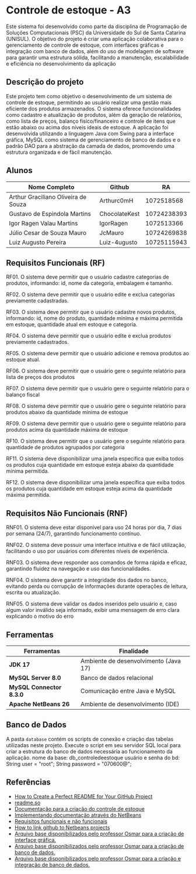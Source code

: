 
# Controle de estoque - A3


Este sistema foi desenvolvido como parte da disciplina de Programação de Soluções Computacionais (PSC) da Universidade do Sul de Santa Catarina (UNISUL). O objetivo do projeto é criar uma aplicação colaborativa para o gerenciamento de controle de estoque, com interfaces gráficas e integração com banco de dados, além do uso de modelagem de software para garantir uma estrutura sólida, facilitando a manutenção, escalabilidade e eficiência no desenvolvimento da aplicação




## Descrição do projeto

Este projeto tem como objetivo o desenvolvimento de um sistema de controle de estoque, permitindo ao usuário realizar uma gestão mais eficiente dos produtos armazenados. O sistema oferece funcionalidades como cadastro e atualização de produtos, além da geração de relatórios, como lista de preços, balanço físico/financeiro e controle de itens que estão abaixo ou acima dos níveis ideais de estoque.
A aplicação foi desenvolvida utilizando a linguagem Java com Swing para a interface gráfica, MySQL como sistema de gerenciamento de banco de dados e o padrão DAO para a abstração da camada de dados, promovendo uma estrutura organizada e de fácil manutenção.
## Alunos

| Nome Completo               | Github                                                | RA                  |
| ----------------- | ---------------------------------------------------------- | --------------------------------- |
| Arthur Graciliano  Oliveira de Souza      | Arthurc0mH| 1072518568     |
| Gustavo de Espindola Martins       | ChocolateKest| 10724238393    |
| Igor Ragen Valau Martins       | IgorRagen | 1072513366  |
| Júlio Cesar de Souza Mauro       | JcMauro | 10724269838     |
| Luiz Augusto Pereira       | Luiz-4ugusto | 10725115943     |

## Requisitos Funcionais (RF)
RF01. O sistema deve permitir que o usuário cadastre categorias de produtos, informando: id, nome da categoria, embalagem e tamanho.

RF02. O sistema deve permitir que o usuário edite e exclua categorias previamente cadastradas.

RF03. O sistema deve permitir que o usuário cadastre novos produtos, informando: id, nome do produto, quantidade mínima e máxima permitida em estoque, quantidade atual em estoque e categoria.

RF04. O sistema deve permitir que o usuário edite e exclua produtos previamente cadastrados.

RF05. O sistema deve permitir que o usuário adicione e remova produtos ao estoque atual.

RF06. O sistema deve permitir que o usuário gere o seguinte relatório para lista de preços dos produtos

RF07. O sistema deve permitir que o usuário gere o seguinte relatório para o balanço fiscal

RF08. O sistema deve permitir que o usuário gere o seguinte relatório para produtos abaixo da quantidade mínima de estoque

RF09. O sistema deve permitir que o usuário gere o seguinte relatório para produtos acima da quantidade máxima de estoque

RF10. O sistema deve permitir que o usuário gere o seguinte relatório para quantidade de produtos agrupados por categoria

RF11. O sistema deve disponibilizar uma janela específica que exiba todos os produtos cuja quantidade em estoque esteja abaixo da quantidade mínima permitida.

RF12. O sistema deve disponibilizar uma janela específica que exiba todos os produtos cuja quantidade em estoque esteja acima da quantidade máxima permitida.

## Requisitos Não Funcionais (RNF)

RNF01. O sistema deve estar disponível para uso 24 horas por dia, 7 dias por semana (24/7), garantindo funcionamento contínuo.

RNF02. O sistema deve possuir uma interface intuitiva e de fácil utilização, facilitando o uso por usuários com diferentes níveis de experiência.

RNF03. O sistema deve responder aos comandos de forma rápida e eficaz, garantindo fluidez na navegação e uso das funcionalidades.

RNF04. O sistema deve garantir a integridade dos dados no banco, evitando perda ou corrupção de informações durante operações de leitura, escrita ou atualização.

RNF05. O sistema deve validar os dados inseridos pelo usuário e, caso algum valor inválido seja informado, exibir uma mensagem de erro clara explicando o motivo do erro

## Ferramentas

| Ferramentas          | Finalidade                                     |
| ------------------------------ | ---------------------------------------------- |
| **JDK 17**                      | Ambiente de desenvolvimento (Java 17)         |
| **MySQL Server 8.0**            | Banco de dados relacional                     |
| **MySQL Connector 8.3.0**| Comunicação entre Java e MySQL                |
| **Apache NetBeans 26**         | Ambiente de desenvolvimento (IDE)            |


## Banco de Dados

A pasta `database` contém os scripts de conexão e criação das tabelas utilizadas neste projeto.  Execute o script em seu servidor SQL local para criar a estrutura do banco de dados necessária ao funcionamento da aplicação.
nome da base: db_controledeestoque
usuário e senha do bd:
            String user = "root";
            String password = "070600@";


## Referências

 - [How to Create a Perfect README for Your GitHub Project](https://medium.com/@sumudithalanz/the-art-of-crafting-an-effective-readme-for-your-github-project-cf425a8b1580)
  - [readme.so](https://readme.so/pt/editor)
 - [Documentação para a criação do controle de estoque](https://mediacdns3.ulife.com.br/PAT/Upload/5688953/A3_roteiro_20250529201959.pdf)
 - [Implementando documentação através do NetBeans](https://www.devmedia.com.br/javadoc-implementando-documentacao-atraves-do-netbeans/2495)
  - [Requisitos funcionais e não funcionais](https://www.mestresdaweb.com.br/tecnologias/requisitos-funcionais-e-nao-funcionais-o-que-sao)
  - [How to link github to Netbeans projects](https://www.youtube.com/watch?v=UOIPS-ewFHg)
  - [Arquivo base disponibilizados pelo professor Osmar para a criação de interface gráfica.](https://mediacdns3.ulife.com.br/PAT/Upload/2985299/11_Interfaces_graficas_20250519185608.pdf)
  - [Arquivo base disponibilizados pelo professor Osmar para a criação de banco de dados.](https://mediacdns3.ulife.com.br/PAT/Upload/2985299/12_BD_mysql_workbench_20250512213257.pdf)
- [Arquivo base disponibilizados pelo professor Osmar para a criação e integração de banco de dados.](https://mediacdns3.ulife.com.br/PAT/Upload/2985299/13_BD_DAO_sem_control_20250512213305.pdf)

  





